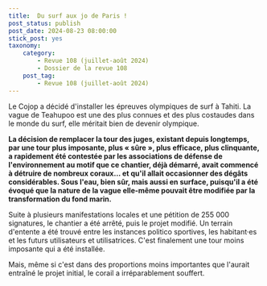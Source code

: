 ```yaml
---
title:  Du surf aux jo de Paris !
post_status: publish
post_date: 2024-08-23 08:00:00
stick_post: yes
taxonomy:
    category:
        - Revue 108 (juillet-août 2024)
        - Dossier de la revue 108
    post_tag:
        - Revue 108 (juillet-août 2024)
---
```




 Le Cojop a décidé d'installer les épreuves olympiques de surf à Tahiti. La vague de Teahupoo est une des plus connues et des plus costaudes dans le monde du surf, elle méritait bien de devenir olympique.

 **La décision de remplacer la tour des juges, existant depuis longtemps, par une tour plus imposante, plus « sûre », plus efficace, plus clinquante, a rapidement été contestée par les associations de défense de l'environnement au motif que ce chantier, déjà démarré, avait commencé à détruire de nombreux coraux... et qu'il allait occasionner des dégâts considérables. Sous l'eau, bien sûr, mais aussi en surface, puisqu'il a été évoqué que la nature de la vague elle-même pouvait être modifiée par la transformation du fond marin.**

 Suite à plusieurs manifestations locales et une pétition de 255 000 signatures, le chantier a été arrêté, puis le projet modifié. Un terrain d'entente a été trouvé entre les instances politico sportives, les habitant·es et les futurs utilisateurs et utilisatrices. C'est finalement une tour moins imposante qui a été installée.

 Mais, même si c'est dans des proportions moins importantes que l'aurait entraîné le projet initial, le corail a irréparablement souffert.

